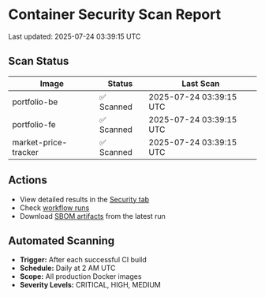 # Container Security Scan Report

Last updated: 2025-07-24 03:39:15 UTC

## Scan Status

| Image | Status | Last Scan |
|-------|--------|-----------|
| portfolio-be | ✅ Scanned | 2025-07-24 03:39:15 UTC |
| portfolio-fe | ✅ Scanned | 2025-07-24 03:39:15 UTC |
| market-price-tracker | ✅ Scanned | 2025-07-24 03:39:15 UTC |

## Actions

- View detailed results in the [Security tab](https://github.com/ktenman/portfolio/security/code-scanning)
- Check [workflow runs](https://github.com/ktenman/portfolio/actions/workflows/trivy-scan.yml)
- Download [SBOM artifacts](https://github.com/ktenman/portfolio/actions/workflows/trivy-scan.yml) from the latest run

## Automated Scanning

- **Trigger:** After each successful CI build
- **Schedule:** Daily at 2 AM UTC
- **Scope:** All production Docker images
- **Severity Levels:** CRITICAL, HIGH, MEDIUM

